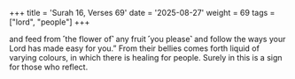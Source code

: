 +++
title = 'Surah 16, Verses 69'
date = '2025-08-27'
weight = 69
tags = ["lord", "people"]
+++

and feed from ˹the flower of˺ any fruit ˹you please˺ and follow the ways your Lord has made easy for you.” From their bellies comes forth liquid of varying colours, in which there is healing for people. Surely in this is a sign for those who reflect.
